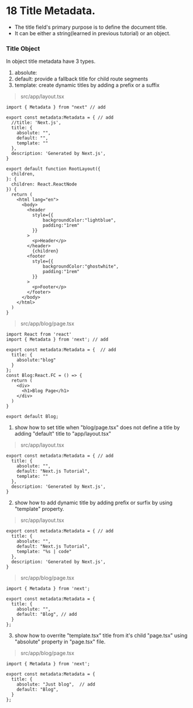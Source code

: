 #  18 Title Metadata.   

* The title field's primary purpose is to define the document title.   
* It can be either a string(learned in previous tutorial) or an object.  

### Title Object 

In object title metadata have 3 types.   
1. absolute:  
2. default: provide a fallback title for child route segments     
3. template: create dynamic titles by adding a prefix or a suffix

>src/app/layout.tsx   
```tsx 
import { Metadata } from "next" // add

export const metadata:Metadata = { // add
  //title: 'Next.js',
  title: {
    absolute: "",
    default: "",
    template: "" 
  },
  description: 'Generated by Next.js',
}

export default function RootLayout({
  children,
}: {
  children: React.ReactNode
}) {
  return (
    <html lang="en">
      <body>
        <header 
          style={{
              backgroundColor:"lightblue",
              padding:"1rem"
          }}
        >
          <p>Header</p>
        </header>
          {children}
        <footer
          style={{
              backgroundColor:"ghostwhite",
              padding:"1rem"
          }}
        >
          <p>Footer</p>
        </footer>
      </body>
    </html>
  )
}

```

>src/app/blog/page.tsx   
```tsx 
import React from 'react'
import { Metadata } from 'next'; // add

export const metadata:Metadata = {  // add
  title: {
    absolute:"blog"
  }
}; 
const Blog:React.FC = () => {
  return (
    <div>
      <h1>Blog Page</h1> 
    </div>
  )
}

export default Blog;
```

1. show how to set title when "blog/page.tsx" does not define a title by adding "default" title to "app/layout.tsx"  
>src/app/layout.tsx   
```tsx 
export const metadata:Metadata = { // add
  title: {
    absolute: "",
    default: "Next.js Tutorial",
    template: "" 
  },
  description: 'Generated by Next.js',
}
```

2. show how to add dynamic title by adding prefix or surfix by using "template" property.   
>src/app/layout.tsx   
```tsx 
export const metadata:Metadata = { // add
  title: {
    absolute: "",
    default: "Next.js Tutorial",
    template: "%s | code" 
  },
  description: 'Generated by Next.js',
}
```
>src/app/blog/page.tsx  
```tsx  
import { Metadata } from 'next';

export const metadata:Metadata = {
  title: {
    absolute: "", 
    default: "Blog", // add 
  }
}; 
```

3. show how to overrite "template.tsx" title from it's child "page.tsx" using "absolute" property in "page.tsx" file.   
>src/app/blog/page.tsx  
```tsx  
import { Metadata } from 'next';

export const metadata:Metadata = {
  title: {
    absolute: "Just blog",  // add 
    default: "Blog",  
  }
}; 
```
